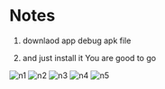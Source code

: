 # Notes

1. downlaod app debug apk file

2. and just install it You are good to go

![n1](https://user-images.githubusercontent.com/56532529/141675238-30b4a24c-c524-45b5-85f4-ea38a9daf4f1.jpeg) ![n2](https://user-images.githubusercontent.com/56532529/141675289-5ad4795c-7012-4190-a9c9-8cc6d507693a.jpeg ) ![n3](https://user-images.githubusercontent.com/56532529/141675291-3e56729b-7e00-4d29-baa2-82141cc8ef44.jpeg) ![n4](https://user-images.githubusercontent.com/56532529/141675294-173478b6-fe98-445c-8e64-c33eaaf2db63.jpeg) ![n5](https://user-images.githubusercontent.com/56532529/141675297-1694ea5d-d245-4f08-9b55-9ae774f4d012.jpeg)
